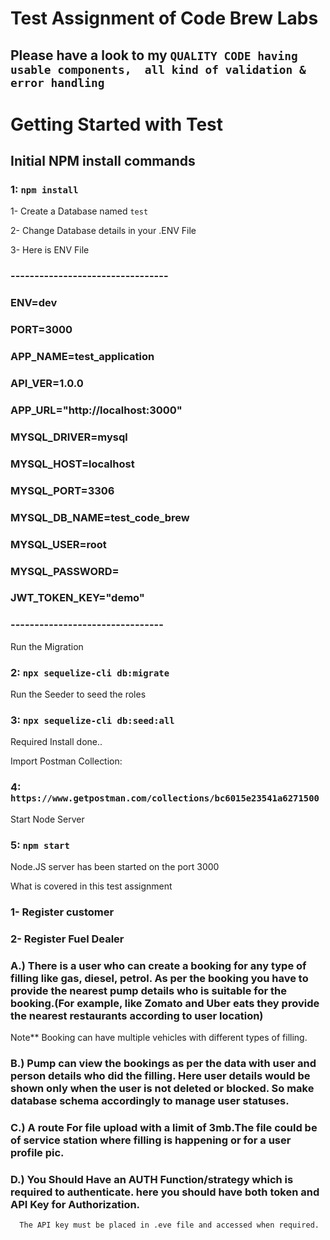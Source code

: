 # Test Assignment of Code Brew Labs

## Please have a look to my `QUALITY CODE having  usable components,  all kind of validation & error handling`

# Getting Started with Test


## Initial NPM install commands

### 1: `npm install`

1- Create a Database named `test`

2- Change Database details in your .ENV File

3- Here is ENV File

### ---------------------------------
### ENV=dev
### PORT=3000
### APP_NAME=test_application
### API_VER=1.0.0
### APP_URL="http://localhost:3000"


### MYSQL_DRIVER=mysql
### MYSQL_HOST=localhost
### MYSQL_PORT=3306
### MYSQL_DB_NAME=test_code_brew
### MYSQL_USER=root
### MYSQL_PASSWORD=
 
### JWT_TOKEN_KEY="demo"
### --------------------------------


Run the Migration

### 2: `npx sequelize-cli db:migrate`

Run the Seeder to seed the roles


### 3: `npx sequelize-cli db:seed:all`

Required Install done..

Import Postman Collection: 

### 4: `https://www.getpostman.com/collections/bc6015e23541a6271500`


Start Node Server
### 5: `npm start`

Node.JS server has been started on the port 3000



What is covered in this test assignment

### 1- Register customer
### 2- Register Fuel Dealer


### A.) There is a user who can create a booking for any type of filling like gas, diesel, petrol. As per the booking you have to provide the nearest pump details who is suitable for the booking.(For example, like Zomato and Uber eats they provide the nearest restaurants according to user location)
 Note** Booking can have multiple vehicles with different types of filling.

### B.) Pump can view the bookings as per the data with user and person details who did the filling. Here user details would be shown only when the user is not deleted or blocked. So make database schema accordingly to manage user statuses.

### C.) A route For file upload with a limit of 3mb.The file could be of service station where filling is happening or for a user profile pic.

### D.) You Should Have an AUTH Function/strategy which is required to authenticate. here you should have both token and API Key for Authorization.
      The API key must be placed in .eve file and accessed when required.
